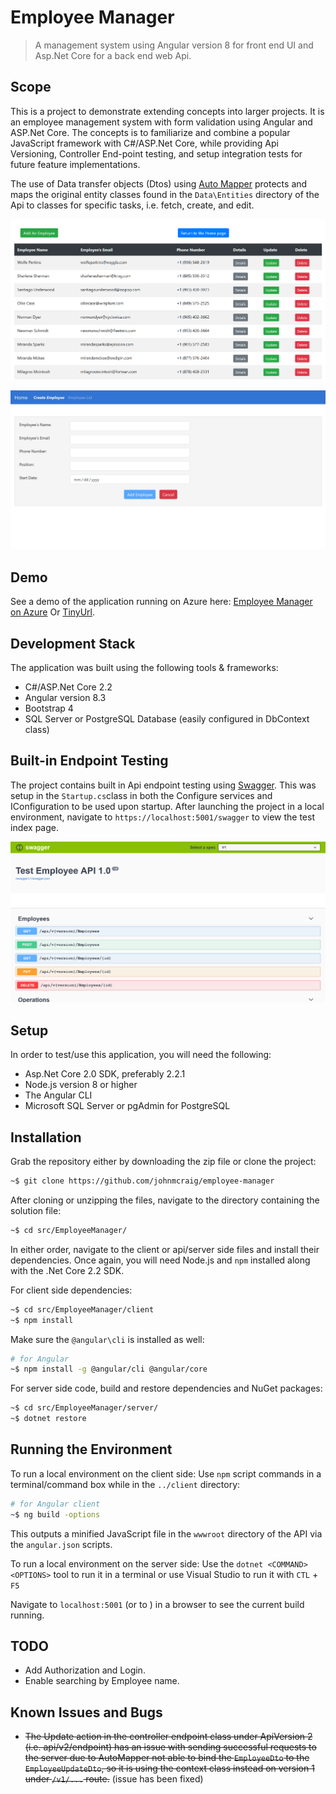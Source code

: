 # Employee Manager

> A management system using Angular version 8 for front end UI and Asp.Net Core for a back end web Api.

## Scope

This is a project to demonstrate extending concepts into larger projects. It is an employee management system with form validation using Angular and ASP.Net Core. The concepts is to familiarize and combine a popular JavaScript framework with C#/ASP.Net Core, while providing Api Versioning, Controller End-point testing, and setup integration tests for future feature implementations.

The use of Data transfer objects (Dtos) using [Auto Mapper](https://automapper.org/) protects and maps the original entity classes found in the `Data\Entities` directory of the Api to classes for specific tasks, i.e. fetch, create, and edit.

![Screenshot](resources/Employeetable.png)

![Screenshot](resources/EmployeeCreate.png)

## Demo

See a demo of the application running on Azure here: [Employee Manager on Azure](http://empmanagercore.azurewebsites.net) Or [TinyUrl](https://tinyurl.com/r8hpe5e).

## Development Stack

The application was built using the following tools & frameworks:

- C#/ASP.Net Core 2.2
- Angular version 8.3
- Bootstrap 4
- SQL Server or PostgreSQL Database (easily configured in DbContext class)

## Built-in Endpoint Testing

The project contains built in Api endpoint testing using [Swagger](https://github.com/domaindrivendev/Swashbuckle.AspNetCore). This was setup in the `Startup.cs`class in both the Configure services and IConfiguration to be used upon startup.
After launching the project in a local environment, navigate to `https://localhost:5001/swagger` to view the test index page.

![Screenshot](resources/Swagger.png)

## Setup

In order to test/use this application, you will need the following:

- Asp.Net Core 2.0 SDK, preferably 2.2.1
- Node.js version 8 or higher
- The Angular CLI
- Microsoft SQL Server or pgAdmin for PostgreSQL

## Installation

Grab the repository either by downloading the zip file or clone the project:

```sh
~$ git clone https://github.com/johnmcraig/employee-manager
```

After cloning or unzipping the files, navigate to the directory containing the solution file:

```sh
~$ cd src/EmployeeManager/
```

In either order, navigate to the client or api/server side files and install their dependencies. Once again, you will need Node.js and `npm` installed along with the .Net Core 2.2 SDK.

For client side dependencies:

```sh
~$ cd src/EmployeeManager/client
~$ npm install
```

Make sure the `@angular\cli` is installed as well:

```sh
# for Angular
~$ npm install -g @angular/cli @angular/core
```

For server side code, build and restore dependencies and NuGet packages:

```sh
~$ cd src/EmployeeManager/server/
~$ dotnet restore
```

## Running the Environment

To run a local environment on the client side:
Use `npm` script commands in a terminal/command box while in the `../client` directory:

```sh
# for Angular client
~$ ng build -options
```

This outputs a minified JavaScript file in the `wwwroot` directory of the API via the `angular.json` scripts.

To run a local environment on the server side:
Use the `dotnet <COMMAND> <OPTIONS>` tool to run it in a terminal or use Visual Studio to run it with `CTL` + `F5`

Navigate to `localhost:5001` (or to ) in a browser to see the current build running.

## TODO

- Add Authorization and Login.
- Enable searching by Employee name.

## Known Issues and Bugs

- ~~The Update action in the controller endpoint class under ApiVersion 2 (i.e. api/v2/endpoint) has an issue with sending successful requests to the server due to AutoMapper not able to bind the `EmployeeDto` to the `EmployeeUpdateDto`, so it is using the context class instead on version 1 under `/v1/...` route.~~ (issue has been fixed)
